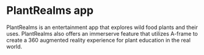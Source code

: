 
# PlantRealms app

PlantRealms is an entertainment app that explores wild food plants and their uses. PlantRealms also offers an immerserve feature that utilizes A-frame to create a 360 augmented reality experience for plant education in the real world.